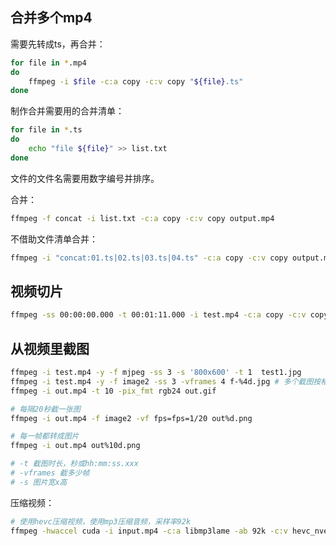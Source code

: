 ## 合并多个mp4

需要先转成ts，再合并：

```bash
for file in *.mp4
do
    ffmpeg -i $file -c:a copy -c:v copy "${file}.ts"
done
```

制作合并需要用的合并清单：

```bash
for file in *.ts
do
    echo "file ${file}" >> list.txt
done
```

文件的文件名需要用数字编号并排序。

合并：

```bash
ffmpeg -f concat -i list.txt -c:a copy -c:v copy output.mp4
```

不借助文件清单合并：

```bash
ffmpeg -i "concat:01.ts|02.ts|03.ts|04.ts" -c:a copy -c:v copy output.mp4
```

## 视频切片

```bash
ffmpeg -ss 00:00:00.000 -t 00:01:11.000 -i test.mp4 -c:a copy -c:v copy cut1.mp4 
```

## 从视频里截图

```bash
ffmpeg -i test.mp4 -y -f mjpeg -ss 3 -s '800x600' -t 1  test1.jpg
ffmpeg -i test.mp4 -y -f image2 -ss 3 -vframes 4 f-%4d.jpg # 多个截图按格式命名
ffmpeg -i out.mp4 -t 10 -pix_fmt rgb24 out.gif

# 每隔20秒截一张图
ffmpeg -i out.mp4 -f image2 -vf fps=fps=1/20 out%d.png

# 每一帧都转成图片
ffmpeg -i out.mp4 out%10d.png

# -t 截图时长，秒或hh:mm:ss.xxx
# -vframes 截多少帧
# -s 图片宽x高
```

压缩视频：

```bash
# 使用hevc压缩视频，使用mp3压缩音频，采样率92k
ffmpeg -hwaccel cuda -i input.mp4 -c:a libmp3lame -ab 92k -c:v hevc_nvenc -cq 36 -preset slow -b:v 1600k -bufsize 1700k out.mp4
```
